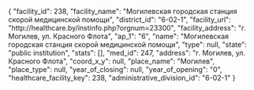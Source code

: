 {
    "facility_id": 238,
    "facility_name": "Могилевская городская станция скорой медицинской помощи",
    "district_id": "6-02-1",
    "facility_url": "http:\/\/healthcare.by\/instinfo.php?orgnum=23300",
    "facility_address": "г. Могилев, ул. Красного Флота",
    "ap_1": "6",
    "name": "Могилевская городская станция скорой медицинской помощи",
    "type": null,
    "state": "public institution",
    "stats": [],
    "med_id": 247,
    "address": "г. Могилев, ул. Красного Флота",
    "coord_x_y": null,
    "place_name": "Могилев",
    "place_type": null,
    "year_of_closing": null,
    "year_of_opening": "0",
    "healthcare_facility_key": 238,
    "administrative_division_id": "6-02-1"
}